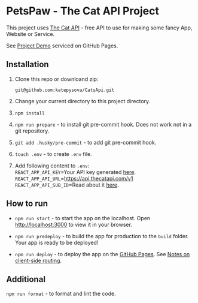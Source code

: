 # PetsPaw - The Cat API Project

This project uses [The Cat API](https://thecatapi.com/) - free API to use for making some fancy App, Website or Service.

See [Project Demo](https://katepysova.github.io/CatsApi/) serviced on GitHub Pages.

## Installation

1. Clone this repo or downloand zip:

   `git@github.com:katepysova/CatsApi.git`

2. Change your current directory to this project directory.

3. `npm install`

4. `npm run prepare` - to install git pre-commit hook. Does not work not in a git repository.

5. `git add .husky/pre-commit` - to add git pre-commit hook.

6. `touch .env` - to create `.env` file.

7. Add following content to `.env`:  
   `REACT_APP_API_KEY`=Your API key generated [here](https://developers.thecatapi.com/view-account/ylX4blBYT9FaoVd6OhvR?report=FJkYOq9tW).  
   `REACT_APP_API_URL`=https://api.thecatapi.com/v1
   `REACT_APP_API_SUB_ID`=Read about it [here](https://www.thecatapi.com/privacy).

## How to run

- `npm run start` - to start the app on the localhost. Open [http://localhost:3000](http://localhost:3000) to view it in your browser.

- `npm run predeploy` - to build the app for production to the `build` folder.
  Your app is ready to be deployed!

- `npm run deploy` - to deploy the app on the [GitHub Pages](https://create-react-app.dev/docs/deployment/#github-pages).
  See [Notes on client-side routing](https://create-react-app.dev/docs/deployment/#notes-on-client-side-routing).

## Additional

`npm run format` - to format and lint the code.
